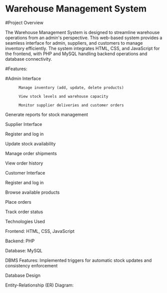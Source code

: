 # Warehouse Management System

#Project Overview

The Warehouse Management System is designed to streamline warehouse operations from an admin's perspective. This web-based system provides a seamless interface for admin, suppliers, and customers to manage inventory efficiently. The system integrates HTML, CSS, and JavaScript for the frontend, with PHP and MySQL handling backend operations and database connectivity.

#Features:

#Admin Interface

          Manage inventory (add, update, delete products)

          View stock levels and warehouse capacity

          Monitor supplier deliveries and customer orders

Generate reports for stock management

Supplier Interface

Register and log in

Update stock availability

Manage order shipments

View order history

Customer Interface

Register and log in

Browse available products

Place orders

Track order status

Technologies Used

Frontend: HTML, CSS, JavaScript

Backend: PHP

Database: MySQL

DBMS Features: Implemented triggers for automatic stock updates and consistency enforcement

Database Design

Entity-Relationship (ER) Diagram:
